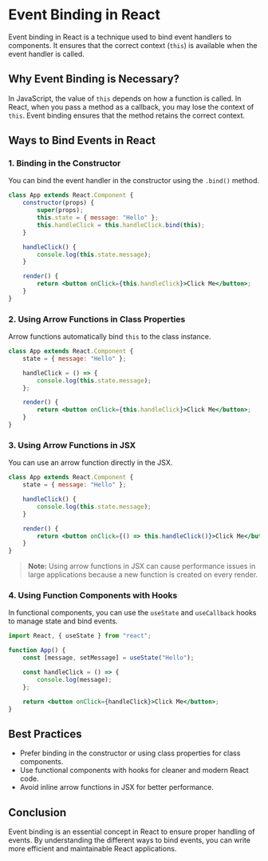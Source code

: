 # Event Binding in React

Event binding in React is a technique used to bind event handlers to components. It ensures that the correct context (`this`) is available when the event handler is called.

## Why Event Binding is Necessary?

In JavaScript, the value of `this` depends on how a function is called. In React, when you pass a method as a callback, you may lose the context of `this`. Event binding ensures that the method retains the correct context.

## Ways to Bind Events in React

### 1. Binding in the Constructor

You can bind the event handler in the constructor using the `.bind()` method.

```jsx
class App extends React.Component {
    constructor(props) {
        super(props);
        this.state = { message: "Hello" };
        this.handleClick = this.handleClick.bind(this);
    }

    handleClick() {
        console.log(this.state.message);
    }

    render() {
        return <button onClick={this.handleClick}>Click Me</button>;
    }
}
```

### 2. Using Arrow Functions in Class Properties

Arrow functions automatically bind `this` to the class instance.

```jsx
class App extends React.Component {
    state = { message: "Hello" };

    handleClick = () => {
        console.log(this.state.message);
    };

    render() {
        return <button onClick={this.handleClick}>Click Me</button>;
    }
}
```

### 3. Using Arrow Functions in JSX

You can use an arrow function directly in the JSX.

```jsx
class App extends React.Component {
    state = { message: "Hello" };

    handleClick() {
        console.log(this.state.message);
    }

    render() {
        return <button onClick={() => this.handleClick()}>Click Me</button>;
    }
}
```

> **Note:** Using arrow functions in JSX can cause performance issues in large applications because a new function is created on every render.

### 4. Using Function Components with Hooks

In functional components, you can use the `useState` and `useCallback` hooks to manage state and bind events.

```jsx
import React, { useState } from "react";

function App() {
    const [message, setMessage] = useState("Hello");

    const handleClick = () => {
        console.log(message);
    };

    return <button onClick={handleClick}>Click Me</button>;
}
```

## Best Practices

- Prefer binding in the constructor or using class properties for class components.
- Use functional components with hooks for cleaner and modern React code.
- Avoid inline arrow functions in JSX for better performance.

## Conclusion

Event binding is an essential concept in React to ensure proper handling of events. By understanding the different ways to bind events, you can write more efficient and maintainable React applications.
